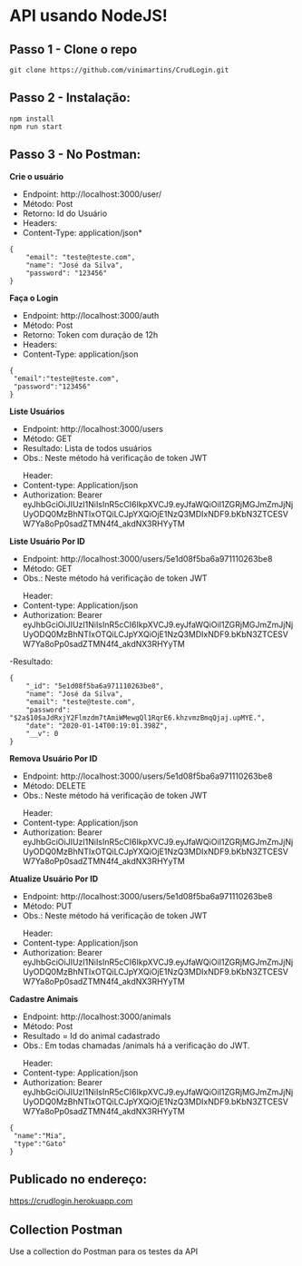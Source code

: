 # API usando NodeJS!

## Passo 1 - Clone o repo

````
git clone https://github.com/vinimartins/CrudLogin.git
```` 
## Passo 2 - Instalação:

````
npm install
npm run start
```` 
## Passo 3 - No Postman:

<strong> Crie o usuário </strong>
- Endpoint: http://localhost:3000/user/
- Método: Post
- Retorno: Id do Usuário
- Headers:
- Content-Type: application/json*

````
{
	"email": "teste@teste.com", 
	"name": "José da Silva",
	"password": "123456"
}
````

<strong> Faça o Login </strong> 
- Endpoint: http://localhost:3000/auth
- Método: Post
- Retorno: Token com duração de 12h
- Headers:
- Content-Type: application/json

````
{
 "email":"teste@teste.com",
 "password":"123456"
}
````

<strong> Liste Usuários </strong>
- Endpoint: http://localhost:3000/users
- Método: GET
- Resultado: Lista de todos usuários
- Obs.: Neste método há verificação de token JWT
<ul>Header: 
 <li>Content-type: Application/json</li>
 <li>Authorization: Bearer eyJhbGciOiJIUzI1NiIsInR5cCI6IkpXVCJ9.eyJfaWQiOiI1ZGRjMGJmZmJjNjUyODQ0MzBhNTIxOTQiLCJpYXQiOjE1NzQ3MDIxNDF9.bKbN3ZTCESVW7Ya8oPp0sadZTMN4f4_akdNX3RHYyTM </li>
</ul>
 
 
<strong> Liste Usuário Por ID </strong>
- Endpoint: http://localhost:3000/users/5e1d08f5ba6a971110263be8
- Método: GET
- Obs.: Neste método há verificação de token JWT
<ul>Header: 
 <li>Content-type: Application/json</li>
 <li>Authorization: Bearer eyJhbGciOiJIUzI1NiIsInR5cCI6IkpXVCJ9.eyJfaWQiOiI1ZGRjMGJmZmJjNjUyODQ0MzBhNTIxOTQiLCJpYXQiOjE1NzQ3MDIxNDF9.bKbN3ZTCESVW7Ya8oPp0sadZTMN4f4_akdNX3RHYyTM </li>
</ul>
 -Resultado:

````
{
    "_id": "5e1d08f5ba6a971110263be8",
    "name": "José da Silva",
    "email": "teste@teste.com",
    "password": "$2a$10$aJdRxjY2Flmzdm7tAmiWMewgQl1RqrE6.khzvmzBmqQjaj.upMYE.",
    "date": "2020-01-14T00:19:01.398Z",
    "__v": 0
}
````


<strong> Remova Usuário Por ID </strong>
- Endpoint: http://localhost:3000/users/5e1d08f5ba6a971110263be8
- Método: DELETE
- Obs.: Neste método há verificação de token JWT
<ul>Header: 
 <li>Content-type: Application/json</li>
 <li>Authorization: Bearer eyJhbGciOiJIUzI1NiIsInR5cCI6IkpXVCJ9.eyJfaWQiOiI1ZGRjMGJmZmJjNjUyODQ0MzBhNTIxOTQiLCJpYXQiOjE1NzQ3MDIxNDF9.bKbN3ZTCESVW7Ya8oPp0sadZTMN4f4_akdNX3RHYyTM </li>
</ul>

<strong> Atualize Usuário Por ID </strong>
- Endpoint: http://localhost:3000/users/5e1d08f5ba6a971110263be8
- Método: PUT
- Obs.: Neste método há verificação de token JWT
<ul>Header: 
 <li>Content-type: Application/json</li>
 <li>Authorization: Bearer eyJhbGciOiJIUzI1NiIsInR5cCI6IkpXVCJ9.eyJfaWQiOiI1ZGRjMGJmZmJjNjUyODQ0MzBhNTIxOTQiLCJpYXQiOjE1NzQ3MDIxNDF9.bKbN3ZTCESVW7Ya8oPp0sadZTMN4f4_akdNX3RHYyTM </li>
</ul>


<strong> Cadastre Animais </strong>
- Endpoint: http://localhost:3000/animals
- Método: Post
- Resultado = Id do animal cadastrado
- Obs.: Em todas chamadas /animals há a verificação do JWT. 
<ul>Header: 
 <li>Content-type: Application/json</li>
 <li>Authorization: Bearer eyJhbGciOiJIUzI1NiIsInR5cCI6IkpXVCJ9.eyJfaWQiOiI1ZGRjMGJmZmJjNjUyODQ0MzBhNTIxOTQiLCJpYXQiOjE1NzQ3MDIxNDF9.bKbN3ZTCESVW7Ya8oPp0sadZTMN4f4_akdNX3RHYyTM </li>
</ul>
 
````
{	
 "name":"Mia",
 "type":"Gato"
}
````

## Publicado no endereço:
https://crudlogin.herokuapp.com

## Collection Postman
Use a collection do Postman para os testes da API
